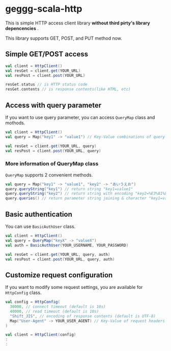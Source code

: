 # geggg-scala-http
This is simple HTTP access client library __without third pirty's library depencencies__ .

This library supports GET, POST, and PUT method now.

## Simple GET/POST access

```scala
val client = HttpClient()
val resGet = client.get(YOUR_URL)
val resPost = client.post(YOUR_URL)

resGet.status // is HTTP status code
resGet.contents // is response contents(like HTML, etc)
```

## Access with query parameter
If you want to use query parameter, you can access `QueryMap` class and mothods.

```scala
val client = HttpClient()
val query = Map("key1" -> "value1") // Key-Value combinations of query using Map

val resGet = client.get(YOUR_URL, query)
val resPost = client.post(YOUR_URL, query)
```

### More information of QueryMap class
`QueryMap` supports 2 convenient methods.

```scala
val query = Map("key1" -> "value1", "key2" -> "あいうえお")
query.queryString("key1") // return string "key1=value1"
query.queryString("key2") // return string with encoding "key2=%E3%81%82%E3%81%84%E3%81%86%E3%81%88%E3%81%8A&"
query.queries() // return parameter string joining & character "key1=value1&key2=%E3%81%82%E3%81%84%E3%81%86%E3%81%88%E3%81%8A"
```

## Basic authentication
You can use `BasicAuthUser` class.

```scala
val client = HttpClient()
val query = QueryMap("keyX" -> "valueX")
val auth = BasicAuthUser(YOUR_USERNAME, YOUR_PASSWORD)

val resGet = client.get(YOUR_URL, query, auth)
val resPost = client.post(YOUR_URL, query, auth)
```

## Customize request configuration
If you want to modify some request settings, you are available for `HttpConfig` class.

```scala
val config = HttpConfig(
  30000, // connect timeout (default is 10s)
  40000, // read timeout (default is 10s)
  "Shift_JIS", // encoding of response contents (default is UTF-8)
  Map("User-Agent" -> YOUR_USER_AGENT) // Key-Value of request headers using Map (default is empty)
)

val client = HttpClient(config)
:
:
```
